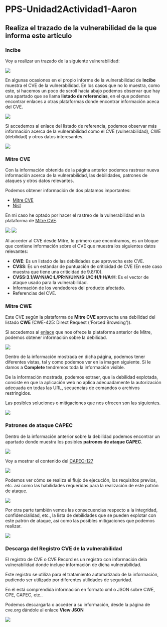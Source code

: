 # PPS-Unidad2Actividad1-Aaron

## Realiza el trazado de la vulnerabilidad de la que informa este artículo

### Incibe

Voy a realizar un trazado de la siguiente vulnerabilidad:

![](imagenes/img1.png)

En algunas ocasiones en el propio informe de la vulnerabilidad de **Incibe** muestra el CVE de la vulnerabilidad. En los casos que no lo muestra, como este, si hacemos un poco de scroll hacia abajo podemos observar que hay una apartado que se llama **listado de referencias**, en el que podemos encontrar enlaces a otras plataformas donde encontrar información aceca del CVE.

![](imagenes/img2.png)

Si accedemos al enlace del listado de referencia, podemos observar más información acerca de la vulnerabilidad como el CVE (vulnerabilidad), CWE (debilidad) y otros datos interesantes.

![](imagenes/img3.png)

### Mitre CVE

Con la información obtenida de la página anterior podemos rastrear nueva información acerca de la vulnerabilidad, las debilidades, patrones de ataques y otros datos relevantes.

Podemos obtener información de dos platamos importantes:

- [Mitre CVE](https://www.cve.org/)
- [Nist](https://nvd.nist.gov/)

En mi caso he optado por hacer el rastreo de la vulnerabilidad en la plataforma de [Mitre CVE](https://www.cve.org/CVERecord?id=CVE-2024-0204).

![](imagenes/img4.png)
![](imagenes/img5.png)

Al acceder al CVE desde Mitre, lo primero que encontramos, es un bloque que contiene información sobre el CVE que muestra los siguientes datos relevantes:

- **CWE**: Es un listado de las debilidades que aprovecha este CVE.
- **CVSS**: Es un estándar de puntuación de criticidad de CVE (En este caso muestra que tiene una criticidad de 9.8/10).
- **CVSS:3.1/AV:N/AC:L/PR:N/UI:N/S:U/C:H/I:H/A:H**: Es el vector de ataque usado para la vulnerabilidad.
- Información de los vendedores del producto afectado.
- Referencias del CVE.

### Mitre CWE

Este CVE según la plataforma de **Mitre CVE** aprovecha una debilidad del listado **CWE** (CWE-425: Direct Request ('Forced Browsing')).

Si accedemos al [enlace](https://cwe.mitre.org/data/definitions/425.html) que nos ofrece la plataforma anterior de Mitre, podemos obtener información sobre la debilidad.

![](imagenes/img6.png)

Dentro de la información mostrada en dicha página, podemos tener diferentes vistas, tal y como podemos ver en la imagen siguiente. Si le damos a **Complete** tendremos toda la información visible.

De la información mostrada, podemos extraer, que la debilidad explotada, consiste en que la aplicación web no aplica adecuadamente la autorización adecuada en todas las URL, secuencias de comandos o archivos restringidos.

Las posibles soluciones o mitigaciones que nos ofrecen son las siguientes.

![](imagenes/img7.png)

### Patrones de ataque CAPEC

Dentro de la información anterior sobre la debilidad podemos encontrar un apartado donde muestra los posibles **patrones de ataque CAPEC**.

![](imagenes/img8.png)

Voy a mostrar el contenido del [CAPEC-127](https://capec.mitre.org/data/definitions/127.html)

![](imagenes/img9.png)

Podemos ver cómo se realiza el flujo de ejecución, los requisitos previos, etc. así como las habilidades requeridas para la realización de este patrón de ataque.

![](imagenes/img10.png)

Por otra parte también vemos las consecuencias respecto a la integridad, confidencialidad, etc., la lista de debilidades que se pueden explotar con este patrón de ataque, así como las posibles mitigaciones que podemos realizar.

![](imagenes/img11.png)

### Descarga del Registro CVE de la vulnerabilidad

El registro de CVE o CVE Record es un registro con información dela vulnerabilidad donde incluye información de dicha vulnerabilidad.

Este registro se utiliza para el tratamiento automatizado de la información, pudiendo ser utilizado por diferentes utilidades de seguridad.

En él está comprendida información en formato xml o JSON sobre CWE, CPE, CAPEC, etc..

Podemos descargarla o acceder a su información, desde la página de cve.org dándole al enlace **View JSON**

![](imagenes/img12.png)
